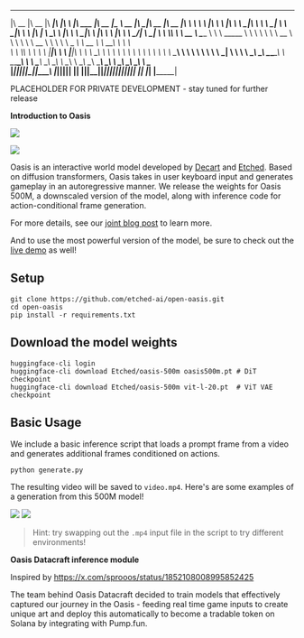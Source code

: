 
 ________  ________  ________  ___  ________           ________  ________  _________  ________  ________  ________  ________  ________ _________   
|\   __  \|\   __  \|\   ____\|\  \|\   ____\         |\   ___ \|\   __  \|\___   ___\\   __  \|\   ____\|\   __  \|\   __  \|\  _____\\___   ___\ 
\ \  \|\  \ \  \|\  \ \  \___|\ \  \ \  \___|_        \ \  \_|\ \ \  \|\  \|___ \  \_\ \  \|\  \ \  \___|\ \  \|\  \ \  \|\  \ \  \__/\|___ \  \_| 
 \ \  \\\  \ \   __  \ \_____  \ \  \ \_____  \        \ \  \ \\ \ \   __  \   \ \  \ \ \   __  \ \  \    \ \   _  _\ \   __  \ \   __\    \ \  \  
  \ \  \\\  \ \  \ \  \|____|\  \ \  \|____|\  \        \ \  \_\\ \ \  \ \  \   \ \  \ \ \  \ \  \ \  \____\ \  \\  \\ \  \ \  \ \  \_|     \ \  \ 
   \ \_______\ \__\ \__\____\_\  \ \__\____\_\  \        \ \_______\ \__\ \__\   \ \__\ \ \__\ \__\ \_______\ \__\\ _\\ \__\ \__\ \__\       \ \__\
    \|_______|\|__|\|__|\_________\|__|\_________\        \|_______|\|__|\|__|    \|__|  \|__|\|__|\|_______|\|__|\|__|\|__|\|__|\|__|        \|__|
                       \|_________|   \|_________|                                                                                                 
                                                                                                                                                   

PLACEHOLDER FOR PRIVATE DEVELOPMENT - stay tuned for further release

**Introduction to Oasis**

![](./media/arch.png)

![](./media/thumb.png)

Oasis is an interactive world model developed by [Decart](https://www.decart.ai/) and [Etched](https://www.etched.com/). Based on diffusion transformers, Oasis takes in user keyboard input and generates gameplay in an autoregressive manner. We release the weights for Oasis 500M, a downscaled version of the model, along with inference code for action-conditional frame generation. 

For more details, see our [joint blog post](https://oasis-model.github.io/) to learn more.

And to use the most powerful version of the model, be sure to check out the [live demo](https://oasis.us.decart.ai/) as well!

## Setup
```
git clone https://github.com/etched-ai/open-oasis.git
cd open-oasis
pip install -r requirements.txt
```

## Download the model weights
```
huggingface-cli login
huggingface-cli download Etched/oasis-500m oasis500m.pt # DiT checkpoint
huggingface-cli download Etched/oasis-500m vit-l-20.pt  # ViT VAE checkpoint
```

## Basic Usage
We include a basic inference script that loads a prompt frame from a video and generates additional frames conditioned on actions.
```
python generate.py
```
The resulting video will be saved to `video.mp4`. Here's are some examples of a generation from this 500M model!

![](media/sample_0.gif)
![](media/sample_1.gif)

> Hint: try swapping out the `.mp4` input file in the script to try different environments!

**Oasis Datacraft inference module**

Inspired by 
https://x.com/sprooos/status/1852108008995852425

The team behind Oasis Datacraft decided to train models that effectively captured our journey in the Oasis - feeding real time game inputs to create unique art and deploy this automatically to become a tradable token on Solana by integrating with Pump.fun. 


                                                                                                                                                  
                                                                                                                                                  
                                                                                                                                                  

